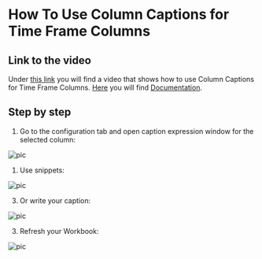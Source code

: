 
# How To Use Column Captions for Time Frame Columns

## Link to the video

Under [this link](https://profitbasedocs.blob.core.windows.net/videos/Worksheet%20-%20Column%20captions%20for%20Time%20Frame%20Columns.mp4) you will find a video that shows how to use Column Captions for Time Frame Columns. [Here](../colcaptions.md) you will find [Documentation](../colcaptions.md).
<br/>

## Step by step


1. Go to the configuration tab and open caption expression window for the selected column:

![pic](https://profitbasedocs.blob.core.windows.net/images/HTtf%20(1).png)

1. Use snippets: 

![pic](https://profitbasedocs.blob.core.windows.net/images/HTtf%20(2).png)

3. Or write your caption:
   
![pic](https://profitbasedocs.blob.core.windows.net/images/HTtf%20(3).png)

3. Refresh your Workbook:
   
![pic](https://profitbasedocs.blob.core.windows.net/images/HTtf%20(4).png)
